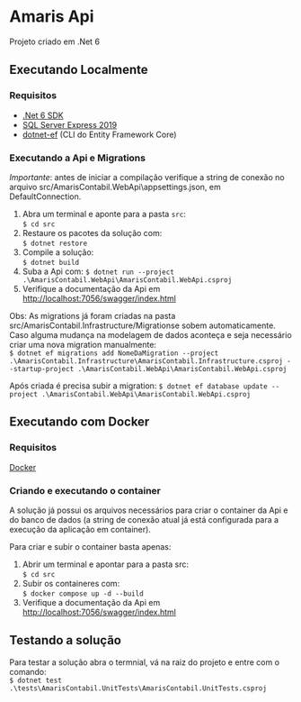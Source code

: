 # Amaris Api

Projeto criado em .Net 6

## Executando Localmente

### Requisitos

- [.Net 6 SDK](https://dotnet.microsoft.com/en-us/download/dotnet/6.0)  
- [SQL Server Express 2019](https://www.microsoft.com/pt-br/sql-server/sql-server-downloads)
- [dotnet-ef](https://www.nuget.org/packages/dotnet-ef/) (CLI do Entity Framework Core)

### Executando a Api e Migrations

*Importante*: antes de iniciar a compilação verifique a string de conexão no arquivo src/AmarisContabil.WebApi\appsettings.json, em DefaultConnection.  

1) Abra um terminal e aponte para a pasta `src`:  
`$ cd src`  
2) Restaure os pacotes da solução com:  
`$ dotnet restore`  
3) Compile a solução:  
`$ dotnet build`  
4) Suba a Api com:
`$ dotnet run --project .\AmarisContabil.WebApi\AmarisContabil.WebApi.csproj`  
5) Verifique a documentação da Api em <http://localhost:7056/swagger/index.html>  

Obs: As migrations já foram criadas na pasta src/AmarisContabil.Infrastructure/Migrationse sobem automaticamente. Caso alguma mudança na modelagem de dados aconteça e seja necessário criar uma nova migration manualmente:  
`$ dotnet ef migrations add NomeDaMigration --project .\AmarisContabil.Infrastructure\AmarisContabil.Infrastructure.csproj --startup-project .\AmarisContabil.WebApi\AmarisContabil.WebApi.csproj`  

Após criada é precisa subir a migration:
`$ dotnet ef database update --project .\AmarisContabil.WebApi\AmarisContabil.WebApi.csproj`

## Executando com Docker

### Requisitos

[Docker](https://docs.docker.com/desktop/install/windows-install/)

### Criando e executando o container

A solução já possui os arquivos necessários para criar o container da Api e do banco de dados (a string de conexão atual já está configurada para a execução da aplicação em container).  

Para criar e subir o container basta apenas:  

1) Abrir um terminal e apontar para a pasta src:  
`$ cd src`
2) Subir os containeres com:  
`$ docker compose up -d --build`
3) Verifique a documentação da Api em <http://localhost:7056/swagger/index.html>

## Testando a solução

Para testar a solução abra o termnial, vá na raiz do projeto e entre com o comando:  
`$ dotnet test .\tests\AmarisContabil.UnitTests\AmarisContabil.UnitTests.csproj`
